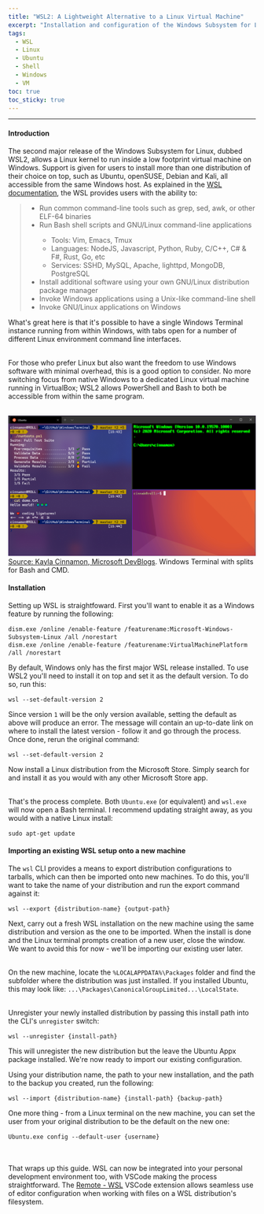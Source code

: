 ```yaml
---
title: "WSL2: A Lightweight Alternative to a Linux Virtual Machine"
excerpt: "Installation and configuration of the Windows Subsystem for Linux"
tags:
  - WSL
  - Linux
  - Ubuntu
  - Shell
  - Windows
  - VM
toc: true
toc_sticky: true
---
```


<!-- Load in a highlight.js theme for code blocks -->
<link rel="stylesheet" href="/assets/css/highlight/base16/gruvbox-dark-medium.min.css">

<hr>

<h4 id="introduction" class="article-header-start">Introduction</h4>
<p class="article-text">
  The second major release of the Windows Subsystem for Linux, dubbed WSL2, allows a Linux kernel to run inside a
  low footprint virtual machine on Windows. Support is given for users to install more than one distribution of their
  choice on top, such as Ubuntu, openSUSE, Debian and Kali, all accessible from the same Windows host. As explained in
  the <a class="article-text-link" href="https://docs.microsoft.com/en-us/windows/wsl/about">WSL documentation</a>, the
  WSL provides users with the ability to:
</p>

<blockquote class="article-text">
  <ul>
    <li>Run common command-line tools such as grep, sed, awk, or other ELF-64 binaries</li>
    <li>Run Bash shell scripts and GNU/Linux command-line applications</li>
    <ul>
      <li>Tools: Vim, Emacs, Tmux</li>
      <li>Languages: NodeJS, Javascript, Python, Ruby, C/C++, C# & F#, Rust, Go, etc</li>
      <li>Services: SSHD, MySQL, Apache, lighttpd, MongoDB, PostgreSQL</li>
    </ul>
    <li>Install additional software using your own GNU/Linux distribution package manager</li>
    <li>Invoke Windows applications using a Unix-like command-line shell</li>
    <li>Invoke GNU/Linux applications on Windows</li>
  </ul>
</blockquote>

<p class="article-text">
  What's great here is that it's possible to have a single Windows Terminal instance running from within Windows, with
  tabs open for a number of different Linux environment command line interfaces.<br><br>

  For those who prefer Linux but also want the freedom to use Windows software with minimal overhead, this is a good
  option to consider. No more switching focus from native Windows to a dedicated Linux virtual machine running in
  VirtualBox; WSL2 allows PowerShell and Bash to both be accessible from within the same program.<br><br>

  <img class="article-text-image" src="/assets/images/wsl.png" alt="wsl-preview">
  <span class="article-text-image-caption">
    <a class="article-text-link" href="https://devblogs.microsoft.com/commandline/windows-terminal-1-0/">Source: Kayla Cinnamon, Microsoft DevBlogs</a>.
    Windows Terminal with splits for Bash and CMD.
  </span>
</p>

<h4 id="installation">Installation</h4>
<p class="article-text">
  Setting up WSL is straightfoward. First you'll want to enable it as a Windows feature by running the following:
</p>

<pre class="article-text"><code class="language-powershell">dism.exe /online /enable-feature /featurename:Microsoft-Windows-Subsystem-Linux /all /norestart
dism.exe /online /enable-feature /featurename:VirtualMachinePlatform /all /norestart
</code></pre>

<p class="article-text">
  By default, Windows only has the first major WSL release installed. To use WSL2 you'll need to install it on top and
  set it as the default version. To do so, run this:
</p>

<pre class="article-text"><code class="language-powershell">wsl --set-default-version 2
</code></pre>

<p class="article-text">
  Since version <code class="article-text">1</code> will be the only version available, setting the default as above
  will produce an error. The message will contain an up-to-date link on where to install the latest version -
  follow it and go through the process. Once done, rerun the original command:
</p>

<pre class="article-text"><code class="language-powershell">wsl --set-default-version 2
</code></pre>

<p class="article-text">
  Now install a Linux distribution from the Microsoft Store. Simply search for and install it as you would with any other
  Microsoft Store app.<br><br>

  That's the process complete. Both <code class="article-text">Ubuntu.exe</code> (or equivalent) and
  <code class="article-text">wsl.exe</code> will now open a Bash terminal. I recommend updating straight away, as you
  would with a native Linux install:
</p>

<pre class="article-text"><code class="bash">sudo apt-get update
</code></pre>

<h4 id="importing">Importing an existing WSL setup onto a new machine</h4>
<p class="article-text">
  The <code class="article-text">wsl</code> CLI provides a means to export distribution configurations to tarballs, which
  can then be imported onto new machines. To do this, you'll want to take the name of your distribution and run the export
  command against it:
</p>

<pre class="article-text"><code class="language-powershell">wsl --export {distribution-name} {output-path}
</code></pre>

<p class="article-text">
  Next, carry out a fresh WSL installation on the new machine using the same distribution and version as the one to be
  imported. When the install is done and the Linux terminal prompts creation of a new user, close the window. We want to
  avoid this for now - we'll be importing our existing user later.<br><br>

  On the new machine, locate the <code class="article-text">%LOCALAPPDATA%\Packages</code> folder and find the subfolder
  where the distribution was just installed. If you installed Ubuntu, this may look like:
  <code class="article-text">...\Packages\CanonicalGroupLimited...\LocalState</code>.<br><br>

  Unregister your newly installed distribution by passing this install path into the CLI's
  <code class="article-text">unregister</code> switch:
</p>

<pre class="article-text"><code class="language-powershell">wsl --unregister {install-path}
</code></pre>

<p class="article-text">
  This will unregister the new distribution but the leave the Ubuntu Appx package installed. We're now ready to import
  our existing configuration.

  Using your distribution name, the path to your new installation, and the path to the backup you created, run the
  following:
</p>

<pre class="article-text"><code class="language-powershell">wsl --import {distribution-name} {install-path} {backup-path}
</code></pre>

<p class="article-text">
  One more thing - from a Linux terminal on the new machine, you can set the user from your original distribution to be
  the default on the new one:
</p>

<pre class="article-text"><code class="language-powershell">Ubuntu.exe config --default-user {username}
</code></pre>

<p class="article-text">
  <br><br>
  That wraps up this guide. WSL can now be integrated into your personal development environment too, with VSCode making
  the process straightforward. The
  <a class="article-text-link" href="https://marketplace.visualstudio.com/items?itemName=ms-vscode-remote.remote-wsl">Remote - WSL</a>
  VSCode extension allows seamless use of editor configuration when working with files on a WSL distribution's filesystem.
  <br><br>
</p>
